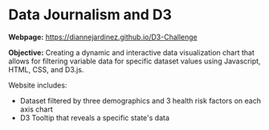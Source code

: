 # Data Journalism and D3

**Webpage:** https://diannejardinez.github.io/D3-Challenge


**Objective:** Creating a dynamic and interactive data visualization chart that allows for filtering variable data for specific dataset values using Javascript, HTML, CSS, and D3.js.

Website includes:
- Dataset filtered by three demographics and 3 health risk factors on each axis chart
- D3 Tooltip that reveals a specific state's data